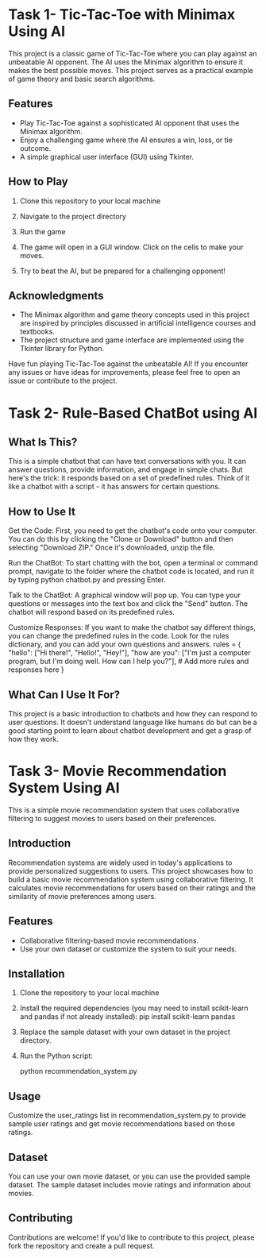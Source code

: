 # Task 1- Tic-Tac-Toe with Minimax Using AI

This project is a classic game of Tic-Tac-Toe where you can play against an unbeatable AI opponent. The AI uses the Minimax algorithm to ensure it makes the best possible moves. This project serves as a practical example of game theory and basic search algorithms.

## Features

- Play Tic-Tac-Toe against a sophisticated AI opponent that uses the Minimax algorithm.
- Enjoy a challenging game where the AI ensures a win, loss, or tie outcome.
- A simple graphical user interface (GUI) using Tkinter.

## How to Play

1. Clone this repository to your local machine
2. Navigate to the project directory
3. Run the game 
4. The game will open in a GUI window. Click on the cells to make your moves.

5. Try to beat the AI, but be prepared for a challenging opponent!

## Acknowledgments

- The Minimax algorithm and game theory concepts used in this project are inspired by principles discussed in artificial intelligence courses and textbooks.
- The project structure and game interface are implemented using the Tkinter library for Python.

Have fun playing Tic-Tac-Toe against the unbeatable AI! If you encounter any issues or have ideas for improvements, please feel free to open an issue or contribute to the project.

# Task 2- Rule-Based ChatBot using AI

## What Is This?

This is a simple chatbot that can have text conversations with you. It can answer questions, provide information, and engage in simple chats. But here's the trick: it responds based on a set of predefined rules. Think of it like a chatbot with a script - it has answers for certain questions.

## How to Use It

Get the Code: First, you need to get the chatbot's code onto your computer. You can do this by clicking the "Clone or Download" button and then selecting "Download ZIP." Once it's downloaded, unzip the file.

Run the ChatBot: To start chatting with the bot, open a terminal or command prompt, navigate to the folder where the chatbot code is located, and run it by typing python chatbot.py and pressing Enter.

Talk to the ChatBot: A graphical window will pop up. You can type your questions or messages into the text box and click the "Send" button. The chatbot will respond based on its predefined rules.

Customize Responses: If you want to make the chatbot say different things, you can change the predefined rules in the code. Look for the rules dictionary, and you can add your own questions and answers.
rules = {
    "hello": ["Hi there!", "Hello!", "Hey!"],
    "how are you": ["I'm just a computer program, but I'm doing well. How can I help you?"],
    # Add more rules and responses here
}
## What Can I Use It For?

This project is a basic introduction to chatbots and how they can respond to user questions. It doesn't understand language like humans do but can be a good starting point to learn about chatbot development and get a grasp of how they work.

# Task 3- Movie Recommendation System Using AI

This is a simple movie recommendation system that uses collaborative filtering to suggest movies to users based on their preferences.
## Introduction

Recommendation systems are widely used in today's applications to provide personalized suggestions to users. This project showcases how to build a basic movie recommendation system using collaborative filtering. It calculates movie recommendations for users based on their ratings and the similarity of movie preferences among users.

## Features

- Collaborative filtering-based movie recommendations.
- Use your own dataset or customize the system to suit your needs.

## Installation

1. Clone the repository to your local machine
2. Install the required dependencies (you may need to install scikit-learn and pandas if not already installed):
   pip install scikit-learn pandas

3. Replace the sample dataset with your own dataset in the project directory.

4. Run the Python script:
   
   python recommendation_system.py
## Usage

Customize the user_ratings list in recommendation_system.py to provide sample user ratings and get movie recommendations based on those ratings.

## Dataset
You can use your own movie dataset, or you can use the provided sample dataset. The sample dataset includes movie ratings and information about movies.

## Contributing
Contributions are welcome! If you'd like to contribute to this project, please fork the repository and create a pull request.


